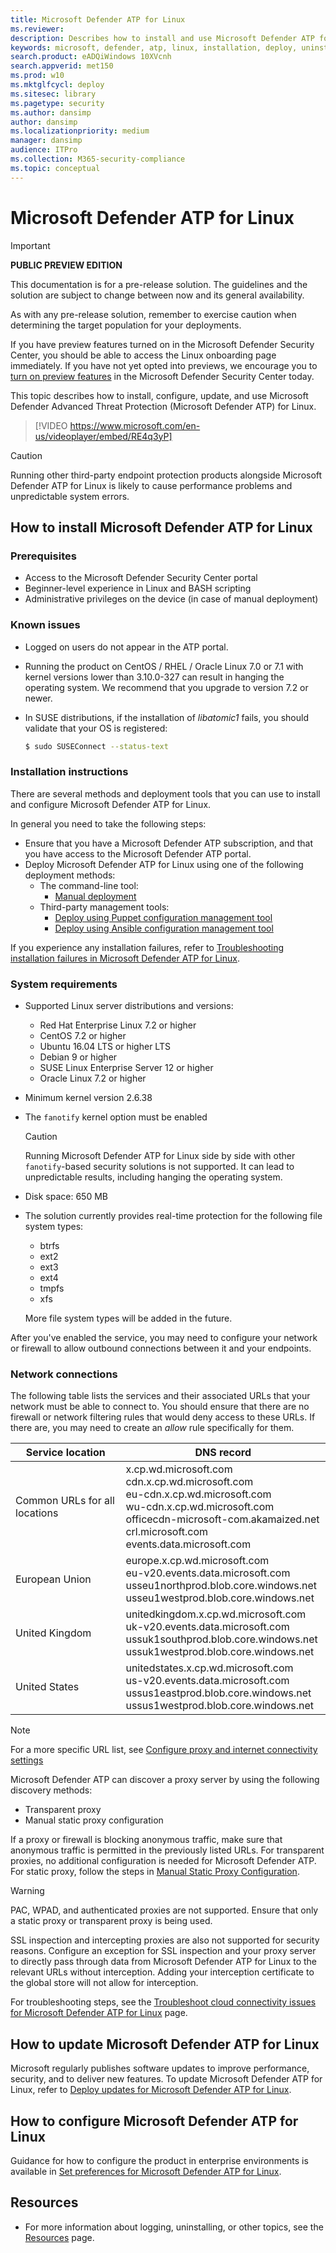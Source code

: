 ```yaml
---
title: Microsoft Defender ATP for Linux
ms.reviewer: 
description: Describes how to install and use Microsoft Defender ATP for Linux.
keywords: microsoft, defender, atp, linux, installation, deploy, uninstallation, puppet, ansible, linux, redhat, ubuntu, debian, sles, suse, centos
search.product: eADQiWindows 10XVcnh
search.appverid: met150
ms.prod: w10
ms.mktglfcycl: deploy
ms.sitesec: library
ms.pagetype: security
ms.author: dansimp
author: dansimp
ms.localizationpriority: medium
manager: dansimp
audience: ITPro
ms.collection: M365-security-compliance 
ms.topic: conceptual
---
```


# Microsoft Defender ATP for Linux

> [!IMPORTANT]
> **PUBLIC PREVIEW EDITION**
> 
> This documentation is for a pre-release solution. The guidelines and the solution are subject to change between now and its general availability.
> 
> As with any pre-release solution, remember to exercise caution when determining the target population for your deployments.
> 
> If you have preview features turned on in the Microsoft Defender Security Center, you should be able to access the Linux onboarding page immediately. If you have not yet opted into previews, we encourage you to [turn on preview features](https://docs.microsoft.com/windows/security/threat-protection/microsoft-defender-atp/preview) in the Microsoft Defender Security Center today.

This topic describes how to install, configure, update, and use Microsoft Defender Advanced Threat Protection (Microsoft Defender ATP) for Linux.

> [!VIDEO https://www.microsoft.com/en-us/videoplayer/embed/RE4q3yP]

<p></p>

> [!CAUTION]
> Running other third-party endpoint protection products alongside Microsoft Defender ATP for Linux is likely to cause performance problems and unpredictable system errors.

## How to install Microsoft Defender ATP for Linux

### Prerequisites

- Access to the Microsoft Defender Security Center portal
- Beginner-level experience in Linux and BASH scripting
- Administrative privileges on the device (in case of manual deployment)

### Known issues

- Logged on users do not appear in the ATP portal.
- Running the product on CentOS / RHEL / Oracle Linux 7.0 or 7.1 with kernel versions lower than 3.10.0-327 can result in hanging the operating system. We recommend that you upgrade to version 7.2 or newer.
- In SUSE distributions, if the installation of *libatomic1* fails, you should validate that your OS is registered:

    ```bash
    $ sudo SUSEConnect --status-text
    ```

### Installation instructions

There are several methods and deployment tools that you can use to install and configure Microsoft Defender ATP for Linux.

In general you need to take the following steps:

- Ensure that you have a Microsoft Defender ATP subscription, and that you have access to the Microsoft Defender ATP portal.
- Deploy Microsoft Defender ATP for Linux using one of the following deployment methods:
  - The command-line tool:
    - [Manual deployment](linux-install-manually.md)
  - Third-party management tools:
    - [Deploy using Puppet configuration management tool](linux-install-with-puppet.md)
    - [Deploy using Ansible configuration management tool](linux-install-with-ansible.md)

If you experience any installation failures, refer to [Troubleshooting installation failures in Microsoft Defender ATP for Linux](linux-support-install.md).

### System requirements

- Supported Linux server distributions and versions: 

  - Red Hat Enterprise Linux 7.2 or higher
  - CentOS 7.2 or higher
  - Ubuntu 16.04 LTS or higher LTS
  - Debian 9 or higher
  - SUSE Linux Enterprise Server 12 or higher
  - Oracle Linux 7.2 or higher

- Minimum kernel version 2.6.38
- The `fanotify` kernel option must be enabled
  > [!CAUTION]
  > Running Microsoft Defender ATP for Linux side by side with other `fanotify`-based security solutions is not supported. It can lead to unpredictable results, including hanging the operating system.

- Disk space: 650 MB
- The solution currently provides real-time protection for the following file system types:

  - btrfs
  - ext2
  - ext3
  - ext4
  - tmpfs
  - xfs

  More file system types will be added in the future.

After you've enabled the service, you may need to configure your network or firewall to allow outbound connections between it and your endpoints.

### Network connections

The following table lists the services and their associated URLs that your network must be able to connect to. You should ensure that there are no firewall or network filtering rules that would deny access to these URLs. If there are, you may need to create an *allow* rule specifically for them.

| Service location                         | DNS record              |
| ---------------------------------------- | ----------------------- |
| Common URLs for all locations            |  x.cp.wd.microsoft.com <br/> cdn.x.cp.wd.microsoft.com <br/> eu-cdn.x.cp.wd.microsoft.com <br/> wu-cdn.x.cp.wd.microsoft.com <br/> officecdn-microsoft-com.akamaized.net <br/> crl.microsoft.com <br/>  events.data.microsoft.com |
| European Union                           | europe.x.cp.wd.microsoft.com <br/> eu-v20.events.data.microsoft.com <br/> usseu1northprod.blob.core.windows.net <br/> usseu1westprod.blob.core.windows.net |
| United Kingdom                           | unitedkingdom.x.cp.wd.microsoft.com <br/> uk-v20.events.data.microsoft.com <br/> ussuk1southprod.blob.core.windows.net <br/> ussuk1westprod.blob.core.windows.net |
| United States                            | unitedstates.x.cp.wd.microsoft.com  <br/> us-v20.events.data.microsoft.com <br/> ussus1eastprod.blob.core.windows.net <br/> ussus1westprod.blob.core.windows.net |

> [!NOTE]
> For a more specific URL list, see [Configure proxy and internet connectivity settings](https://docs.microsoft.com/windows/security/threat-protection/microsoft-defender-atp/configure-proxy-internet#enable-access-to-microsoft-defender-atp-service-urls-in-the-proxy-server) 

Microsoft Defender ATP can discover a proxy server by using the following discovery methods:
- Transparent proxy
- Manual static proxy configuration

If a proxy or firewall is blocking anonymous traffic, make sure that anonymous traffic is permitted in the previously listed URLs. For transparent proxies, no additional configuration is needed for Microsoft Defender ATP. For static proxy, follow the steps in [Manual Static Proxy Configuration](linux-static-proxy-configuration.md).

> [!WARNING]
> PAC, WPAD, and authenticated proxies are not supported. Ensure that only a static proxy or transparent proxy is being used.
>
> SSL inspection and intercepting proxies are also not supported for security reasons. Configure an exception for SSL inspection and your proxy server to directly pass through data from Microsoft Defender ATP for Linux to the relevant URLs without interception. Adding your interception certificate to the global store will not allow for interception.

For troubleshooting steps, see the [Troubleshoot cloud connectivity issues for Microsoft Defender ATP for Linux](linux-support-connectivity.md) page.

## How to update Microsoft Defender ATP for Linux

Microsoft regularly publishes software updates to improve performance, security, and to deliver new features. To update Microsoft Defender ATP for Linux, refer to [Deploy updates for Microsoft Defender ATP for Linux](linux-updates.md).

## How to configure Microsoft Defender ATP for Linux

Guidance for how to configure the product in enterprise environments is available in [Set preferences for Microsoft Defender ATP for Linux](linux-preferences.md).

## Resources

- For more information about logging, uninstalling, or other topics, see the [Resources](linux-resources.md) page.
